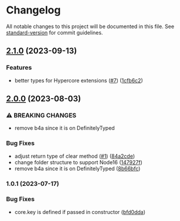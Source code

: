 # Changelog

All notable changes to this project will be documented in this file. See [standard-version](https://github.com/conventional-changelog/standard-version) for commit guidelines.

## [2.1.0](https://github.com/digidem/digidem-types/compare/v2.0.0...v2.1.0) (2023-09-13)


### Features

* better types for Hypercore extensions ([#7](https://github.com/digidem/digidem-types/issues/7)) ([1cfb6c2](https://github.com/digidem/digidem-types/commit/1cfb6c2623e5c469741fa11956ce3e5ca30ff191))

## [2.0.0](https://github.com/digidem/digidem-types/compare/v1.0.1...v2.0.0) (2023-08-03)


### ⚠ BREAKING CHANGES

* remove b4a since it is on DefinitelyTyped

### Bug Fixes

* adjust return type of clear method ([#1](https://github.com/digidem/digidem-types/issues/1)) ([84a2cde](https://github.com/digidem/digidem-types/commit/84a2cde79e3efe37ed71c46e66306d38338ed2ce))
* change folder structure to support Node16 ([147927f](https://github.com/digidem/digidem-types/commit/147927f0c382cdb8bf2558440d3f93a5c3b61291))
* remove b4a since it is on DefinitelyTyped ([8b66bfc](https://github.com/digidem/digidem-types/commit/8b66bfc43ca86e9c819ab7cce78d623314cde348))

### 1.0.1 (2023-07-17)


### Bug Fixes

* core.key is defined if passed in constructor ([bfd0dda](https://github.com/digidem/digidem-types/commit/bfd0ddaedc15b6bb5f3652c773f352c2704392aa))
